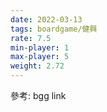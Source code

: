 ```yaml
---
date: 2022-03-13
tags: boardgame/健興
rate: 7.5
min-player: 1
max-player: 5
weight: 2.72
---
```


參考: bgg link

